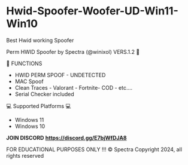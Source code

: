 # Hwid-Spoofer-Woofer-UD-Win11-Win10
Best Hwid working Spoofer 

Perm HWID Spoofer by Spectra (@winixol) VERS.1.2
🔹

🔹
FUNCTIONS 

- HWID PERM SPOOF - UNDETECTED
- MAC Spoof
- Clean Traces - Valorant - Fortnite- COD - etc....
- Serial Checker included

💻 Supported Platforms 💻

- Windows 11
- Windows 10


**JOIN DISCORD**
**https://discord.gg/E7bjWfDJA8**



FOR EDUCATIONAL PURPOSES ONLY !!!
©️ Spectra Copyright 2024, all rights reserved
